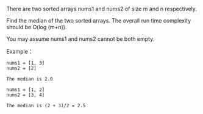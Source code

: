 There are two sorted arrays nums1 and nums2 of size m and n respectively.

Find the median of the two sorted arrays. The overall run time complexity should be O(log (m+n)).

You may assume nums1 and nums2 cannot be both empty.

Example：
```
nums1 = [1, 3]
nums2 = [2]

The median is 2.0

nums1 = [1, 2]
nums2 = [3, 4]

The median is (2 + 3)/2 = 2.5
```